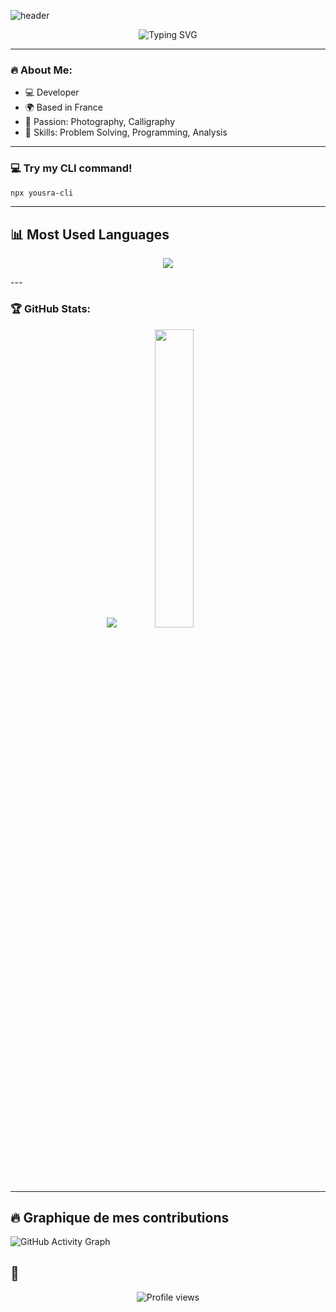 ![header](https://capsule-render.vercel.app/api?type=waving&color=A83279&height=240&section=header&text=Hey%20there,%20i'm%20Yousra&fontSize=70&animation=fadeIn&fontColor=black)

<p align="center">
  <img src="https://readme-typing-svg.herokuapp.com?font=Fira+Code&pause=1000&color=FF1493&center=true&width=435&lines=Developer;Problem+Solver;Passionate+about+coding" alt="Typing SVG" />
</p>

---

### 🔥 About Me:
- 💻 Developer
- 🌍 Based in France
- 🎨 Passion: Photography, Calligraphy
- 🚀 Skills: Problem Solving, Programming, Analysis

---

### 💻 Try my CLI command!

```bash
npx yousra-cli
```
---
## 📊 Most Used Languages
<p align="center">
  <img src="https://skillicons.dev/icons?i=java,python,c,js,html,css&theme=dark" />
</p>
---

### 🏆 GitHub Stats:
<p align="center">
  <img src="https://github-readme-stats.vercel.app/api?username=Yousra0225&show_icons=true&theme=radical" />
  <img src="https://github-readme-stats.vercel.app/api/top-langs/?username=Yousra0225&layout=compact&langs_count=8&theme=radical" width="35%" />
</p>

---
## 🔥 Graphique de mes contributions
![GitHub Activity Graph](https://github-readme-activity-graph.vercel.app/graph?username=Yousra0225&theme=radical)

## 👀 
<p align="center">
  <img src="https://komarev.com/ghpvc/?username=Yousra0225&color=ff1493&style=flat" alt="Profile views" />
</p>
